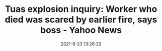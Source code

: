 ---
"title": "Tuas explosion inquiry: Worker who died was scared by earlier fire, says boss - Yahoo News"
"date": "2021-9-23 13:26:32"
"feed_name": "GOOGLENEWSINDUSTRIAL"
"feed_website": "https://news.google.com/search?q=industrial%2Bincident&hl=en-US&gl=US&ceid=US:en"
"feed_rss": "https://news.google.com/rss/search?q=industrial%2Bincident&hl=en-US&gl=US&ceid=US:en"
"link": "https://news.yahoo.com/tuas-explosion-inquiry-worker-died-scared-earlier-fire-boss-132632406.html"
"file": "_posts/2021-1-1-e30db7e36781409eedc68a39ca5ad2f3fcbe7496.md"
"accident": "1"
"drilling": "1"
"dead": "1"
"injured": "0"
"where": "industrial site"
---